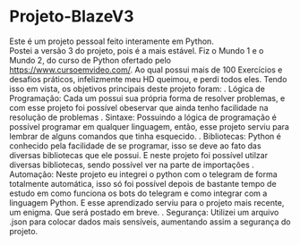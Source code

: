 # Projeto-BlazeV3
Este é um projeto pessoal feito interamente em Python. <br>
Postei a versão 3 do projeto, pois é a mais estável.
Fiz o Mundo 1 e o Mundo 2, do curso de Python ofertado pelo https://www.cursoemvideo.com/. 
Ao qual possui mais de 100 Exercícios e desafios práticos, infelizmente meu HD queimou, e perdi todos eles.
Tendo isso em vista, os objetivos principais deste projeto foram:
  . Lógica de Programação: Cada um possui sua própria forma de resolver problemas, e com esse projeto foi possível obeservar que ainda tenho facilidade na resolução de problemas
  . Sintaxe: Possuindo a lógica de programação é possível programar em qualquer linguagem, então, esse projeto serviu para lembrar de alguns comandos que tinha esquecido.
  . Bibliotecas: Python é conhecido pela facilidade de se programar, isso se deve ao fato das diversas bibliotecas que ele possui. 
   E neste projeto foi possível utilzar diversas bibliotecas, sendo possível ver na parte de importações
   . Automação: Neste projeto eu integrei o python com o telegram de forma totalmente automática, 
   isso só foi possível depois de bastante tempo de estudo em como funciona os bots do telegram e como integrar com a linguagem Python.
   E esse aprendizado serviu para o projeto mais recente, um enigma. Que será postado em breve.
   . Segurança: Utilizei um arquivo .json para colocar dados mais sensíveis, aumentando assim a segurança do projeto.
